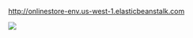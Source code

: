 http://onlinestore-env.us-west-1.elasticbeanstalk.com

![](https://github.com/jhkuang11/UniTrade/blob/master/UniTradedemo.gif)
